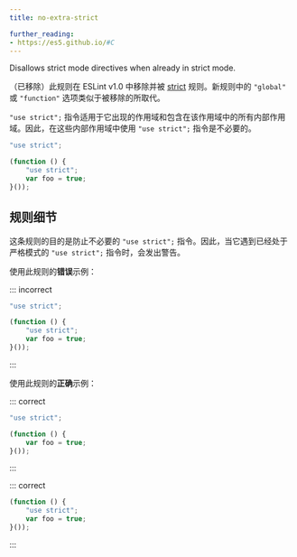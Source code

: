 ```yaml
---
title: no-extra-strict

further_reading:
- https://es5.github.io/#C
---
```


Disallows strict mode directives when already in strict mode.

（已移除）此规则在 ESLint v1.0 中移除并被 [strict](strict) 规则。新规则中的 `"global"` 或 `"function"` 选项类似于被移除的所取代。

`"use strict";` 指令适用于它出现的作用域和包含在该作用域中的所有内部作用域。因此，在这些内部作用域中使用 `"use strict";` 指令是不必要的。

```js
"use strict";

(function () {
    "use strict";
    var foo = true;
}());
```

## 规则细节

这条规则的目的是防止不必要的 `"use strict";` 指令。因此，当它遇到已经处于严格模式的 `"use strict";` 指令时，会发出警告。

使用此规则的**错误**示例：

::: incorrect

```js
"use strict";

(function () {
    "use strict";
    var foo = true;
}());
```

:::

使用此规则的**正确**示例：

::: correct

```js
"use strict";

(function () {
    var foo = true;
}());
```

:::

::: correct

```js
(function () {
    "use strict";
    var foo = true;
}());
```

:::
